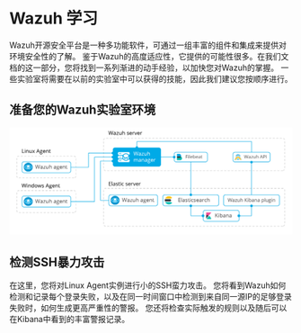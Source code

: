 # Wazuh 学习

Wazuh开源安全平台是一种多功能软件，可通过一组丰富的组件和集成来提供对环境安全性的了解。 鉴于Wazuh的高度适应性，它提供的可能性很多。在我们文档的这一部分，您将找到一系列渐进的动手经验，以加快您对Wazuh的掌握。 一些实验室将需要在以前的实验室中可以获得的技能，因此我们建议您按顺序进行。

## 准备您的Wazuh实验室环境

![1](_resources/vpc-diagram1.png)



## 检测SSH暴力攻击

在这里，您将对Linux Agent实例进行小的SSH蛮力攻击。 您将看到Wazuh如何检测和记录每个登录失败，以及在同一时间窗口中检测到来自同一源IP的足够登录失败时，如何生成更高严重性的警报。 您还将检查实际触发的规则以及随后可以在Kibana中看到的丰富警报记录。
